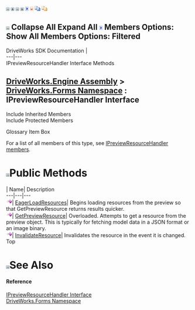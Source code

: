 ![](dotnetimages/collapse.gif) ![](dotnetimages/expand.gif) ![](dotnetimages/collapse.gif) ![](dotnetimages/expand.gif) ![](dotnetimages/drpdown.gif) ![](dotnetimages/drpdown_orange.gif) ![](dotnetimages/copycode.gif) ![](dotnetimages/copycodeHighlight.gif)

![](dotnetimages/collapse.gif) Collapse All Expand All ![](dotnetimages/drpdown.gif) Members Options: Show All  Members Options: Filtered   
---  
DriveWorks SDK Documentation  |   
---|---  
IPreviewResourceHandler Interface Methods   
  
[DriveWorks.Engine Assembly](topic2156.md) > [DriveWorks.Forms Namespace](topic7266.md) : IPreviewResourceHandler Interface  
---  
  
Include Inherited Members    
Include Protected Members    


Glossary Item Box

For a list of all members of this type, see [IPreviewResourceHandler members](topic7287.md).

# ![](dotnetimages/collapse.gif)Public Methods

| Name| Description  
---|---|---  
![ Method](dotnetimages/Method.gif)| [EagerLoadResources](topic7291.md)| Begins loading resources from the preview so that GetPreviewResource returns results quicker.   
![ Method](dotnetimages/Method.gif)| [GetPreviewResource](topic7292.md)| Overloaded. Attempts to get a resource from the preview object. This is typically for fetching model data in a JSON format or an image binary.   
![ Method](dotnetimages/Method.gif)| [InvalidateResource](topic7295.md)| Invalidates the resource in the event it is changed.   
Top

# ![](dotnetimages/collapse.gif)See Also

#### Reference

[IPreviewResourceHandler Interface](topic7286.md)   
[DriveWorks.Forms Namespace](topic7266.md)


